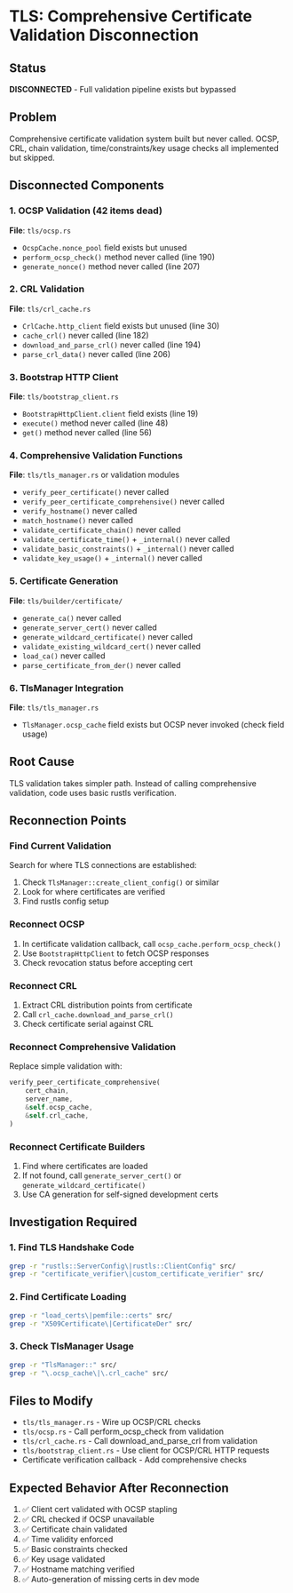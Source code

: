 # TLS: Comprehensive Certificate Validation Disconnection

## Status
**DISCONNECTED** - Full validation pipeline exists but bypassed

## Problem
Comprehensive certificate validation system built but never called. OCSP, CRL, chain validation, time/constraints/key usage checks all implemented but skipped.

## Disconnected Components

### 1. OCSP Validation (42 items dead)
**File**: `tls/ocsp.rs`
- `OcspCache.nonce_pool` field exists but unused
- `perform_ocsp_check()` method never called (line 190)
- `generate_nonce()` method never called (line 207)

### 2. CRL Validation
**File**: `tls/crl_cache.rs`
- `CrlCache.http_client` field exists but unused (line 30)
- `cache_crl()` never called (line 182)
- `download_and_parse_crl()` never called (line 194)
- `parse_crl_data()` never called (line 206)

### 3. Bootstrap HTTP Client
**File**: `tls/bootstrap_client.rs`
- `BootstrapHttpClient.client` field exists (line 19)
- `execute()` method never called (line 48)
- `get()` method never called (line 56)

### 4. Comprehensive Validation Functions
**File**: `tls/tls_manager.rs` or validation modules
- `verify_peer_certificate()` never called
- `verify_peer_certificate_comprehensive()` never called
- `verify_hostname()` never called
- `match_hostname()` never called
- `validate_certificate_chain()` never called
- `validate_certificate_time()` + `_internal()` never called
- `validate_basic_constraints()` + `_internal()` never called
- `validate_key_usage()` + `_internal()` never called

### 5. Certificate Generation
**File**: `tls/builder/certificate/`
- `generate_ca()` never called
- `generate_server_cert()` never called
- `generate_wildcard_certificate()` never called
- `validate_existing_wildcard_cert()` never called
- `load_ca()` never called
- `parse_certificate_from_der()` never called

### 6. TlsManager Integration
**File**: `tls/tls_manager.rs`
- `TlsManager.ocsp_cache` field exists but OCSP never invoked (check field usage)

## Root Cause
TLS validation takes simpler path. Instead of calling comprehensive validation, code uses basic rustls verification.

## Reconnection Points

### Find Current Validation
Search for where TLS connections are established:
1. Check `TlsManager::create_client_config()` or similar
2. Look for where certificates are verified
3. Find rustls config setup

### Reconnect OCSP
1. In certificate validation callback, call `ocsp_cache.perform_ocsp_check()`
2. Use `BootstrapHttpClient` to fetch OCSP responses
3. Check revocation status before accepting cert

### Reconnect CRL
1. Extract CRL distribution points from certificate
2. Call `crl_cache.download_and_parse_crl()`
3. Check certificate serial against CRL

### Reconnect Comprehensive Validation
Replace simple validation with:
```rust
verify_peer_certificate_comprehensive(
    cert_chain,
    server_name,
    &self.ocsp_cache,
    &self.crl_cache,
)
```

### Reconnect Certificate Builders
1. Find where certificates are loaded
2. If not found, call `generate_server_cert()` or `generate_wildcard_certificate()`
3. Use CA generation for self-signed development certs

## Investigation Required

### 1. Find TLS Handshake Code
```bash
grep -r "rustls::ServerConfig\|rustls::ClientConfig" src/
grep -r "certificate_verifier\|custom_certificate_verifier" src/
```

### 2. Find Certificate Loading
```bash
grep -r "load_certs\|pemfile::certs" src/
grep -r "X509Certificate\|CertificateDer" src/
```

### 3. Check TlsManager Usage
```bash
grep -r "TlsManager::" src/
grep -r "\.ocsp_cache\|\.crl_cache" src/
```

## Files to Modify
- `tls/tls_manager.rs` - Wire up OCSP/CRL checks
- `tls/ocsp.rs` - Call perform_ocsp_check from validation
- `tls/crl_cache.rs` - Call download_and_parse_crl from validation
- `tls/bootstrap_client.rs` - Use client for OCSP/CRL HTTP requests
- Certificate verification callback - Add comprehensive checks

## Expected Behavior After Reconnection
1. ✅ Client cert validated with OCSP stapling
2. ✅ CRL checked if OCSP unavailable
3. ✅ Certificate chain validated
4. ✅ Time validity enforced
5. ✅ Basic constraints checked
6. ✅ Key usage validated
7. ✅ Hostname matching verified
8. ✅ Auto-generation of missing certs in dev mode
